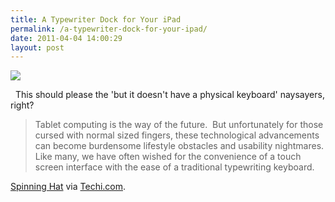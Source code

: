```yaml
---
title: A Typewriter Dock for Your iPad
permalink: /a-typewriter-dock-for-your-ipad/
date: 2011-04-04 14:00:29
layout: post
---
```


![](http://cdn.thetechjournal.com/wp-content/uploads/2011-04-typescreen-ipad-600x498.jpg)

  This should please the 'but it doesn't have a physical keyboard' naysayers, right? 

> Tablet computing is the way of the future.  But unfortunately for those cursed with normal sized fingers, these technological advancements can become burdensome lifestyle obstacles and usability nightmares. Like many, we have often wished for the convenience of a touch screen interface with the ease of a traditional typewriting keyboard.

[Spinning Hat](http://www.spinninghat.com/product/typescreen) via [Techi.com](http://www.techi.com/2011-04-the-ipad-docking-station-for-hipsters/?utm_source=feedburner&utm_medium=feed&utm_campaign=Feed%3A+techirss+%28Techi%29).